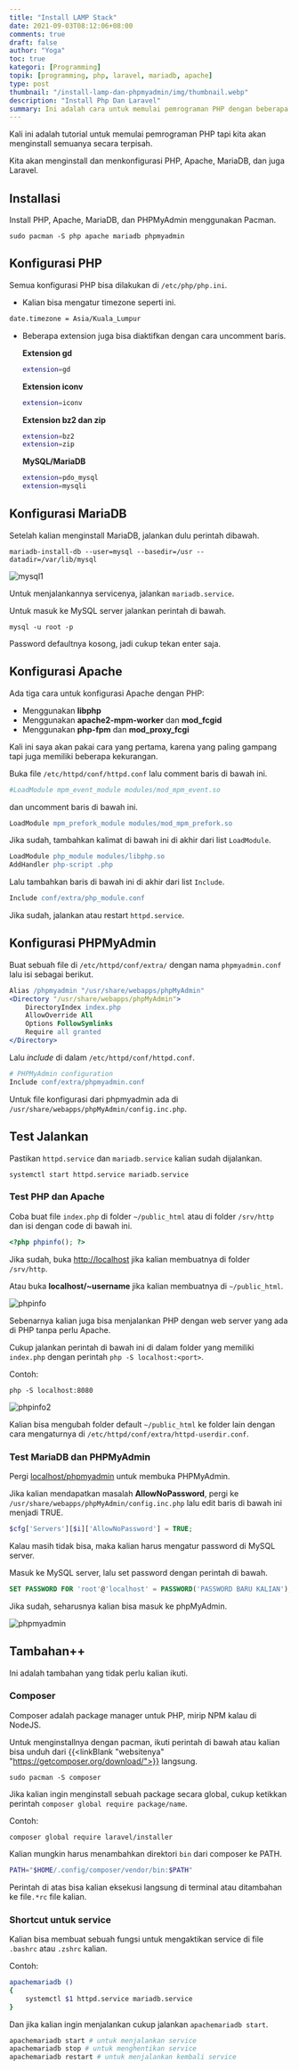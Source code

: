 ```yaml
---
title: "Install LAMP Stack"
date: 2021-09-03T08:12:06+08:00
comments: true
draft: false
author: "Yoga"
toc: true
kategori: [Programming]
topik: [programming, php, laravel, mariadb, apache]
type: post
thumbnail: "/install-lamp-dan-phpmyadmin/img/thumbnail.webp"
description: "Install Php Dan Laravel"
summary: Ini adalah cara untuk memulai pemrograman PHP dengan beberapa tambahan.
---
```


Kali ini adalah tutorial untuk memulai pemrograman PHP tapi kita akan menginstall semuanya secara terpisah.

Kita akan menginstall dan menkonfigurasi PHP, Apache, MariaDB, dan juga Laravel.

## Installasi

Install PHP, Apache, MariaDB, dan PHPMyAdmin menggunakan Pacman.

```Shell {user="$"}
sudo pacman -S php apache mariadb phpmyadmin
```

## Konfigurasi PHP

Semua konfigurasi PHP bisa dilakukan di `/etc/php/php.ini`.

+ Kalian bisa mengatur timezone seperti ini.

```bash {noheader=true}
date.timezone = Asia/Kuala_Lumpur
```

+ Beberapa extension juga bisa diaktifkan dengan cara uncomment baris.

    **Extension gd**

    ```bash {noheader=true}
    extension=gd
    ```

    **Extension iconv**

    ```bash {noheader=true}
    extension=iconv
    ```

    **Extension bz2 dan zip**

    ```bash {noheader=true}
    extension=bz2
    extension=zip
    ```

    **MySQL/MariaDB**

    ```bash {noheader=true}
    extension=pdo_mysql
    extension=mysqli
    ```

## Konfigurasi MariaDB

Setelah kalian menginstall MariaDB, jalankan dulu perintah dibawah.

```Shell {user="$"}
mariadb-install-db --user=mysql --basedir=/usr --datadir=/var/lib/mysql
```

![mysql1](/install-lamp-dan-phpmyadmin/img/mysql1.webp)

Untuk menjalankannya servicenya, jalankan `mariadb.service`.

Untuk masuk ke MySQL server jalankan perintah di bawah.

```Shell {user="$"}
mysql -u root -p
```

Password defaultnya kosong, jadi cukup tekan enter saja.

## Konfigurasi Apache

Ada tiga cara untuk konfigurasi Apache dengan PHP:
+ Menggunakan **libphp**
+ Menggunakan **apache2-mpm-worker** dan **mod_fcgid**
+ Menggunakan **php-fpm** dan **mod_proxy_fcgi**

Kali ini saya akan pakai cara yang pertama, karena yang paling gampang tapi juga memiliki beberapa kekurangan.

Buka file `/etc/httpd/conf/httpd.conf` lalu comment baris di bawah ini.

```Apache {file="httpd.conf"}
#LoadModule mpm_event_module modules/mod_mpm_event.so
```

dan uncomment baris di bawah ini.

```Apache {file="httpd.conf"}
LoadModule mpm_prefork_module modules/mod_mpm_prefork.so
```

Jika sudah, tambahkan kalimat di bawah ini di akhir dari list `LoadModule`.

```Apache {file="httpd.conf"}
LoadModule php_module modules/libphp.so
AddHandler php-script .php
```

Lalu tambahkan baris di bawah ini di akhir dari list `Include`.

```Apache {file="httpd.conf"}
Include conf/extra/php_module.conf
```

Jika sudah, jalankan atau restart `httpd.service`.

## Konfigurasi PHPMyAdmin

Buat sebuah file di `/etc/httpd/conf/extra/` dengan nama `phpmyadmin.conf` lalu isi sebagai berikut.

```Apache {file="phpmyadmin.conf"}
Alias /phpmyadmin "/usr/share/webapps/phpMyAdmin"
<Directory "/usr/share/webapps/phpMyAdmin">
    DirectoryIndex index.php
    AllowOverride All
    Options FollowSymlinks
    Require all granted
</Directory>
```

Lalu _include_ di dalam `/etc/httpd/conf/httpd.conf`.

```Apache {file="httpd.conf"}
# PHPMyAdmin configuration
Include conf/extra/phpmyadmin.conf
```

Untuk file konfigurasi dari phpmyadmin ada di `/usr/share/webapps/phpMyAdmin/config.inc.php`.

## Test Jalankan

Pastikan `httpd.service` dan `mariadb.service` kalian sudah dijalankan.

```Shell {user="$"}
systemctl start httpd.service mariadb.service
```

### Test PHP dan Apache

Coba buat file `index.php` di folder `~/public_html` atau di folder `/srv/http` dan isi dengan code di bawah ini.

```PHP {file="index.php"}
<?php phpinfo(); ?>
```

Jika sudah, buka [http://localhost](http://localhost "blank") jika kalian membuatnya di folder `/srv/http`.

Atau buka **localhost/~username** jika kalian membuatnya di `~/public_html`.

![phpinfo](/install-lamp-dan-phpmyadmin/img/phpinfo.webp)

Sebenarnya kalian juga bisa menjalankan PHP dengan web server yang ada di PHP tanpa perlu Apache.

Cukup jalankan perintah di bawah ini di dalam folder yang memiliki `index.php` dengan perintah `php -S localhost:<port>`.

Contoh:

```Shell {user="$"}
php -S localhost:8080
```

![phpinfo2](/install-lamp-dan-phpmyadmin/img/phpinfo2.webp)

Kalian bisa mengubah folder default `~/public_html` ke folder lain dengan cara mengaturnya di `/etc/httpd/conf/extra/httpd-userdir.conf`.

### Test MariaDB dan PHPMyAdmin

Pergi [localhost/phpmyadmin](http://localhost/phpmyadmin) untuk membuka PHPMyAdmin.

Jika kalian mendapatkan masalah **AllowNoPassword**, pergi ke `/usr/share/webapps/phpMyAdmin/config.inc.php` lalu edit baris di bawah ini menjadi TRUE.

```PHP {file="config.inc.php"}
$cfg['Servers'][$i]['AllowNoPassword'] = TRUE;
```

Kalau masih tidak bisa, maka kalian harus mengatur password di MySQL server.

Masuk ke MySQL server, lalu set password dengan perintah di bawah.

```sql {noheader=true}
SET PASSWORD FOR 'root'@'localhost' = PASSWORD('PASSWORD BARU KALIAN');
```

Jika sudah, seharusnya kalian bisa masuk ke phpMyAdmin.

![phpmyadmin](/install-lamp-dan-phpmyadmin/img/phpmyadmin.webp)

## Tambahan++

Ini adalah tambahan yang tidak perlu kalian ikuti.

### Composer

Composer adalah package manager untuk PHP, mirip NPM kalau di NodeJS.

Untuk menginstallnya dengan pacman, ikuti perintah di bawah atau kalian bisa unduh dari {{<linkBlank "websitenya" "https://getcomposer.org/download/">}} langsung.

```Shell {user="$"}
sudo pacman -S composer
```

Jika kalian ingin menginstall sebuah package secara global, cukup ketikkan perintah `composer global require package/name`.

Contoh:

```Shell {user="$"}
composer global require laravel/installer
```

Kalian mungkin harus menambahkan direktori `bin` dari composer ke PATH. 

```bash {noheader=true}
PATH="$HOME/.config/composer/vendor/bin:$PATH"
```

Perintah di atas bisa kalian eksekusi langsung di terminal atau ditambahan ke file`.*rc` file kalian.

### Shortcut untuk service

Kalian bisa membuat sebuah fungsi untuk mengaktikan service di file `.bashrc` atau `.zshrc` kalian.

Contoh:

```bash {noheader=true}
apachemariadb ()
{
    systemctl $1 httpd.service mariadb.service
}
```

Dan jika kalian ingin menjalankan cukup jalankan `apachemariadb start`.

```bash {noheader=true}
apachemariadb start # untuk menjalankan service
apachemariadb stop # untuk menghentikan service
apachemariadb restart # untuk menjalankan kembali service
```